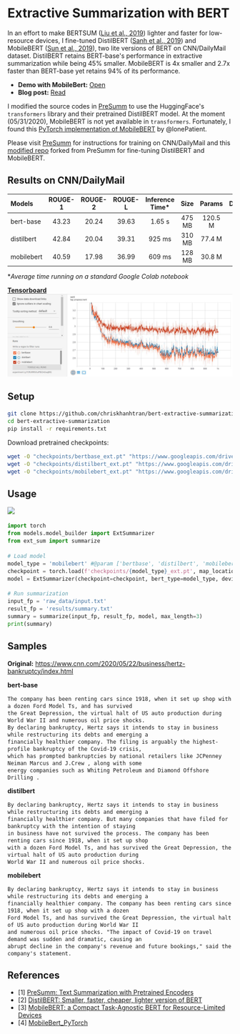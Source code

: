 # Extractive Summarization with BERT

In an effort to make BERTSUM ([Liu et al., 2019](https://github.com/nlpyang/PreSumm)) lighter and faster for low-resource devices, I fine-tuned DistilBERT ([Sanh et al., 2019](https://arxiv.org/abs/1910.01108)) and MobileBERT ([Sun et al., 2019](https://arxiv.org/abs/2004.02984)), two lite versions of BERT on CNN/DailyMail dataset. DistilBERT retains BERT-base's performance in extractive summarization while being 45% smaller. MobileBERT is 4x smaller and 2.7x faster than BERT-base yet retains 94% of its performance.

- **Demo with MobileBert:** [Open](https://extractive-summarization.herokuapp.com/)
- **Blog post:** [Read](https://chriskhanhtran.github.io/posts/extractive-summarization-with-bert/)

I modified the source codes in [PreSumm](https://github.com/nlpyang/PreSumm) to use the HuggingFace's `transformers` library and their pretrained DistilBERT model. At the moment (05/31/2020), MobileBERT is not yet available in `transformers`. Fortunately, I found this [PyTorch implementation of MobileBERT](https://github.com/lonePatient/MobileBert_PyTorch) by @lonePatient.

Please visit [PreSumm](https://github.com/nlpyang/PreSumm) for instructions for training on CNN/DailyMail and this [modified repo]() forked from PreSumm for fine-tuning DistilBERT and MobileBERT.

## Results on CNN/DailyMail

| Models     | ROUGE-1 |	ROUGE-2 | ROUGE-L | Inference Time* | Size   | Params   | Download |
|:-----------|:-------:|:--------:|:-------:|:---------------:|:------:|:--------:|:--------:|
| bert-base  | 43.23   | 20.24    | 39.63   | 1.65 s          | 475 MB | 120.5 M  | [link](https://www.googleapis.com/drive/v3/files/1t27zkFMUnuqRcsqf2fh8F1RwaqFoMw5e?alt=media&key=AIzaSyCmo6sAQ37OK8DK4wnT94PoLx5lx-7VTDE) |
| distilbert | 42.84   | 20.04    | 39.31   | 925 ms          | 310 MB | 77.4 M   | [link](https://www.googleapis.com/drive/v3/files/1WxU7cHECfYaU32oTM0JByTRGS5f6SYEF?alt=media&key=AIzaSyCmo6sAQ37OK8DK4wnT94PoLx5lx-7VTDE) |
| mobilebert | 40.59   | 17.98    | 36.99   | 609 ms          | 128 MB | 30.8 M   | [link](https://www.googleapis.com/drive/v3/files/1umMOXoueo38zID_AKFSIOGxG9XjS5hDC?alt=media&key=AIzaSyCmo6sAQ37OK8DK4wnT94PoLx5lx-7VTDE) |

\**Average time running on a standard Google Colab notebook*

[**Tensorboard**](https://tensorboard.dev/experiment/Ly7CRURRSOuPBlZADaqBlQ/#scalars)
![](tensorboard.JPG)

## Setup
```sh
git clone https://github.com/chriskhanhtran/bert-extractive-summarization.git
cd bert-extractive-summarization
pip install -r requirements.txt
```

Download pretrained checkpoints:

```sh
wget -O "checkpoints/bertbase_ext.pt" "https://www.googleapis.com/drive/v3/files/1t27zkFMUnuqRcsqf2fh8F1RwaqFoMw5e?alt=media&key=AIzaSyCmo6sAQ37OK8DK4wnT94PoLx5lx-7VTDE"
wget -O "checkpoints/distilbert_ext.pt" "https://www.googleapis.com/drive/v3/files/1WxU7cHECfYaU32oTM0JByTRGS5f6SYEF?alt=media&key=AIzaSyCmo6sAQ37OK8DK4wnT94PoLx5lx-7VTDE"
wget -O "checkpoints/mobilebert_ext.pt" "https://www.googleapis.com/drive/v3/files/1umMOXoueo38zID_AKFSIOGxG9XjS5hDC?alt=media&key=AIzaSyCmo6sAQ37OK8DK4wnT94PoLx5lx-7VTDE"
```

## Usage
[![](https://img.shields.io/badge/Colab-Run_in_Google_Colab-blue?logo=Google&logoColor=FDBA18)](https://colab.research.google.com/drive/1hwpYC-AU6C_nwuM_N5ynOShXIRGv-U51#scrollTo=KizhzOxVOjaN)
```python
import torch
from models.model_builder import ExtSummarizer
from ext_sum import summarize

# Load model
model_type = 'mobilebert' #@param ['bertbase', 'distilbert', 'mobilebert']
checkpoint = torch.load(f'checkpoints/{model_type}_ext.pt', map_location='cpu')
model = ExtSummarizer(checkpoint=checkpoint, bert_type=model_type, device='cpu')

# Run summarization
input_fp = 'raw_data/input.txt'
result_fp = 'results/summary.txt'
summary = summarize(input_fp, result_fp, model, max_length=3)
print(summary)
```

## Samples
**Original:** https://www.cnn.com/2020/05/22/business/hertz-bankruptcy/index.html

**bert-base**
```
The company has been renting cars since 1918, when it set up shop with a dozen Ford Model Ts, and has survived
the Great Depression, the virtual halt of US auto production during World War II and numerous oil price shocks.
By declaring bankruptcy, Hertz says it intends to stay in business while restructuring its debts and emerging a
financially healthier company. The filing is arguably the highest-profile bankruptcy of the Covid-19 crisis,
which has prompted bankruptcies by national retailers like JCPenney Neiman Marcus and J.Crew , along with some
energy companies such as Whiting Petroleum and Diamond Offshore Drilling .
```

**distilbert**
```
By declaring bankruptcy, Hertz says it intends to stay in business while restructuring its debts and emerging a
financially healthier company. But many companies that have filed for bankruptcy with the intention of staying
in business have not survived the process. The company has been renting cars since 1918, when it set up shop
with a dozen Ford Model Ts, and has survived the Great Depression, the virtual halt of US auto production during
World War II and numerous oil price shocks.
```

**mobilebert**
```
By declaring bankruptcy, Hertz says it intends to stay in business while restructuring its debts and emerging a
financially healthier company. The company has been renting cars since 1918, when it set up shop with a dozen
Ford Model Ts, and has survived the Great Depression, the virtual halt of US auto production during World War II
and numerous oil price shocks. "The impact of Covid-19 on travel demand was sudden and dramatic, causing an
abrupt decline in the company's revenue and future bookings," said the company's statement.
```

## References
- [1] [PreSumm:  Text Summarization with Pretrained Encoders](https://github.com/nlpyang/PreSumm)
- [2] [DistilBERT: Smaller, faster, cheaper, lighter version of BERT](https://huggingface.co/transformers/model_doc/distilbert.html)
- [3] [MobileBERT: a Compact Task-Agnostic BERT for Resource-Limited Devices](https://github.com/google-research/google-research/tree/master/mobilebert)
- [4] [MobileBert_PyTorch](https://github.com/lonePatient/MobileBert_PyTorch)
